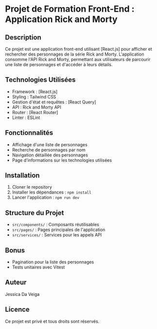 # Projet de Formation Front-End : Application Rick and Morty

## Description
Ce projet est une application front-end utilisant [React.js] pour afficher et rechercher des personnages de la série Rick and Morty. L'application consomme l'API Rick and Morty, permettant aux utilisateurs de parcourir une liste de personnages et d'accéder à leurs détails.

## Technologies Utilisées
- Framework : [React.js]
- Styling : Tailwind CSS
- Gestion d'état et requêtes : [React Query]
- API : Rick and Morty API
- Router : [React Router]
- Linter : ESLint

## Fonctionnalités
- Affichage d'une liste de personnages
- Recherche de personnages par nom
- Navigation détaillée des personnages
- Page d'informations sur les technologies utilisées

## Installation
1. Cloner le repository
2. Installer les dépendances : `npm install`
3. Lancer l'application : `npm run dev`

## Structure du Projet
- `src/components/` : Composants réutilisables
- `src/pages/` : Pages principales de l'application
- `src/services/` : Services pour les appels API

## Bonus
- Pagination pour la liste des personnages
- Tests unitaires avec Vitest

## Auteur
Jessica Da Veiga

## Licence
Ce projet est privé et tous droits sont réservés.
